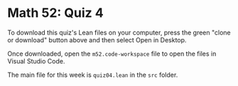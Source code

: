 # Math 52: Quiz 4

To download this quiz's Lean files on your computer, press the green "clone or download" button above and then select Open in Desktop.

Once downloaded, open the `m52.code-workspace` file to open the files in Visual Studio Code.

The main file for this week is `quiz04.lean` in the `src` folder.
